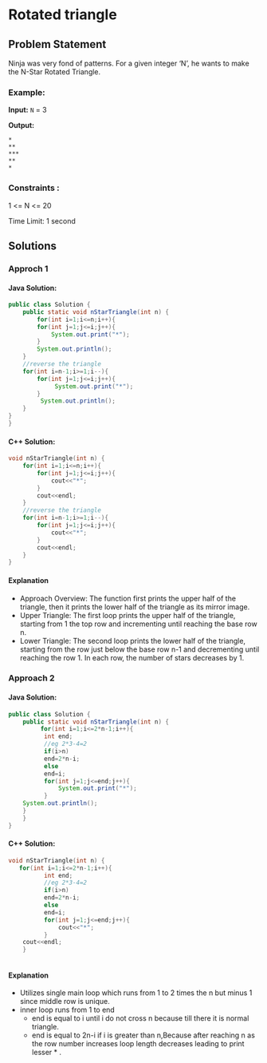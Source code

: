 # Rotated triangle

## Problem Statement

Ninja was very fond of patterns. For a given integer ‘N’, he wants to make the N-Star Rotated Triangle.

### Example:

**Input:** `N` = 3

**Output:** 
```
*
**
***
**
*
```

### Constraints :

1 <= N <= 20

Time Limit: 1 second

## Solutions

### Approch 1

#### Java Solution:

```java
public class Solution {
    public static void nStarTriangle(int n) {
        for(int i=1;i<=n;i++){
        for(int j=1;j<=i;j++){
            System.out.print("*");
        }
        System.out.println();
    }
    //reverse the triangle
    for(int i=n-1;i>=1;i--){
        for(int j=1;j<=i;j++){
             System.out.print("*");
        }
         System.out.println();
    }
}
}
```

####  C++ Solution:

```cpp
void nStarTriangle(int n) {
    for(int i=1;i<=n;i++){
        for(int j=1;j<=i;j++){
            cout<<"*";
        }
        cout<<endl;
    }
    //reverse the triangle
    for(int i=n-1;i>=1;i--){
        for(int j=1;j<=i;j++){
            cout<<"*";
        }
        cout<<endl;
    }
}
```

#### Explanation
- Approach Overview: The function first prints the upper half of the triangle, then it prints the lower half of the triangle as its mirror image.
- Upper Triangle: The first loop prints the upper half of the triangle, starting from 1 the top row and incrementing until reaching the base row n.
- Lower Triangle: The second loop prints the lower half of the triangle, starting from the row just below the base row n-1 and decrementing until reaching the row 1. In each row, the number of stars decreases by 1.

### Approach 2

#### Java Solution:

```java
public class Solution {
    public static void nStarTriangle(int n) {
         for(int i=1;i<=2*n-1;i++){
          int end;
          //eg 2*3-4=2
          if(i>n)
          end=2*n-i;
          else
          end=i;
          for(int j=1;j<=end;j++){
              System.out.print("*");
          }
    System.out.println();
    }
    }
}
```

####  C++ Solution:

```cpp
void nStarTriangle(int n) {
   for(int i=1;i<=2*n-1;i++){
          int end;
          //eg 2*3-4=2
          if(i>n)
          end=2*n-i;
          else
          end=i;
          for(int j=1;j<=end;j++){
              cout<<"*";
          }
    cout<<endl;
    }
  
```

#### Explanation
- Utilizes single main loop which runs from 1 to 2 times the n but minus 1 since middle row is unique.
- inner loop runs from 1 to end
  - end is equal to i until i do not cross n because till there it is normal triangle.
  - end is equal to 2n-i if i is greater than n,Because after reaching n as the row number increases loop length decreases leading to print lesser * .


